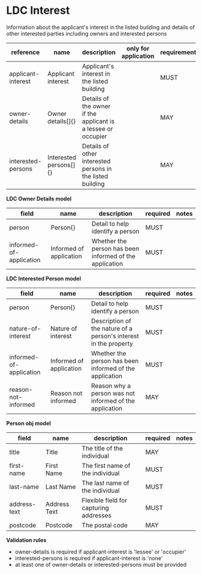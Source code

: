 # LDC Interest

Information about the applicant's interest in the listed building and details of other interested parties including owners and interested persons


| reference | name | description | only for application | requirement | notes |
| --- | --- | --- | --- | --- | --- |
| applicant-interest | Applicant interest | Applicant's interest in the listed building |  | MUST |  |
| owner-details | Owner details[]{} | Details of the owner if the applicant is a lessee or occupier |  | MAY |  |
| interested-persons | Interested persons[]{} | Details of other interested persons in the listed building |  | MAY |  |


**LDC Owner Details model**

field | name | description | required | notes
-- | -- | -- | -- | --
person | Person{} | Detail to help identify a person | MUST | 
informed-of-application | Informed of application | Whether the person has been informed of the application | MUST | 


**LDC Interested Person model**

field | name | description | required | notes
-- | -- | -- | -- | --
person | Person{} | Detail to help identify a person | MUST | 
nature-of-interest | Nature of interest | Description of the nature of a person's interest in the property | MUST | 
informed-of-application | Informed of application | Whether the person has been informed of the application | MUST | 
reason-not-informed | Reason not informed | Reason why a person was not informed of the application | MAY | 


**Person obj model**

field | name | description | required | notes
-- | -- | -- | -- | --
title | Title | The title of the individual | MAY | 
first-name | First Name | The first name of the individual | MUST | 
last-name | Last Name | The last name of the individual | MUST | 
address-text | Address Text | Flexible field for capturing addresses | MUST | 
postcode | Postcode | The postal code | MAY | 

**Validation rules**

- owner-details is required if applicant-interest is 'lessee' or 'occupier'
- interested-persons is required if applicant-interest is 'none'
- at least one of owner-details or interested-persons must be provided